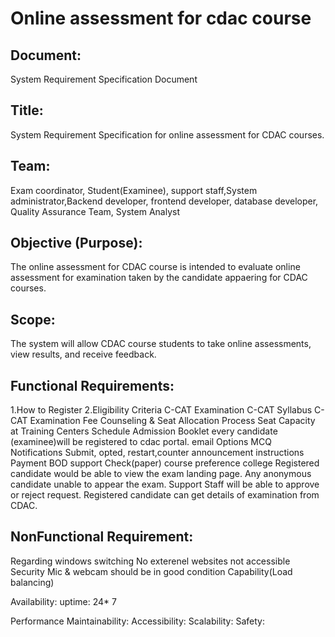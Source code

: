 # Online assessment for cdac course 

## Document:
System Requirement Specification Document

## Title:
System Requirement Specification for online assessment for CDAC courses.

## Team:
Exam coordinator, Student(Examinee), support staff,System administrator,Backend developer, frontend developer, database developer, Quality Assurance Team, System Analyst

## Objective (Purpose):
The online assessment for CDAC course is intended to evaluate online assessment for examination taken by the candidate appaering for CDAC courses.

## Scope:
The system will allow CDAC course students to take online assessments, view results, and receive feedback.

## Functional Requirements:
1.How to Register
2.Eligibility Criteria
C-CAT Examination
C-CAT Syllabus
C-CAT Examination Fee
Counseling & Seat Allocation Process
Seat Capacity at Training Centers
Schedule
Admission Booklet
every candidate (examinee)will be registered to cdac portal.
email
Options MCQ
Notifications
Submit, opted, restart,counter
announcement
instructions
Payment
BOD support
Check(paper)
course preference
college 
Registered candidate would be able to view the exam landing page.
Any anonymous candidate unable to appear the exam.
Support Staff will be able to approve or reject request. Registered candidate can get details of examination from CDAC.


## NonFunctional Requirement:

Regarding windows switching
No exterenel websites not accessible
Security
Mic & webcam should be in good condition
Capability(Load balancing)

Availability:
uptime: 24* 7 

Performance
Maintainability:
Accessibility:
Scalability:
Safety:
